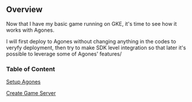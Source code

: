 ## Overview

Now that I have my basic game running on GKE, it's time to see how it works with Agones.

I will first deploy to Agones without changing anything in the codes to veryfy deployment, then try to make SDK level integration so that later it's possible to leverage some of Agones' features/


### Table of Content

[Setup Agones](./setup-agones.md)

[Create Game Server](./setup-game-servers.md)

